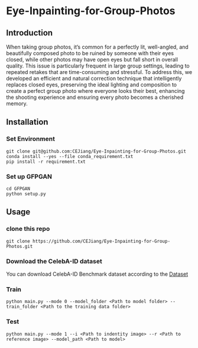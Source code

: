 # Eye-Inpainting-for-Group-Photos

## Introduction
When taking group photos, it’s common for a perfectly lit, well-angled, and beautifully composed photo to be ruined by someone with their eyes closed, while other photos may have open eyes but fall short in overall quality. This issue is particularly frequent in large group settings, leading to repeated retakes that are time-consuming and stressful. To address this, we developed an efficient and natural correction technique that intelligently replaces closed eyes, preserving the ideal lighting and composition to create a perfect group photo where everyone looks their best, enhancing the shooting experience and ensuring every photo becomes a cherished memory.

## Installation
### Set Environment
```
git clone git@github.com:CEJiang/Eye-Inpainting-for-Group-Photos.git
conda install --yes --file conda_requirement.txt
pip install -r requirement.txt
```

### Set up GFPGAN
```
cd GFPGAN
python setup.py
```

## Usage
### clone this repo
```
git clone https://github.com/CEJiang/Eye-Inpainting-for-Group-Photos.git
```
### Download the CelebA-ID dataset
You can download CelebA-ID Benchmark dataset according to the [Dataset](https://github.com/bdol/exemplar_gans#celeb-id-benchmark-dataset)

### Train
```
python main.py --mode 0 --model_folder <Path to model folder> --train_folder <Path to the training data folder>
```
### Test
```
python main.py --mode 1 --i <Path to indentity image> --r <Path to reference image> --model_path <Path to model>
```

